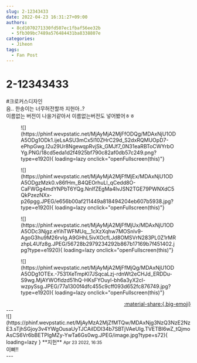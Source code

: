 ```yaml
---
slug: 2-12343433
date: 2022-04-23 16:31:27+09:00
authors:
  - 8cd1070271330fd507ec1fbaf56ee32b
  - 5fb309bc7489a576484431ba8338807e
categories:
  - Jiheon
tags:
  - Fan Post
---
```


# 2-12343433

<div class="post-container" markdown="1">
<div class="content-container md-sidebar__scrollwrap" markdown="1">

\#크로커스디자인<br>음.. 한송이는 너무허전할까 지헌아..?<br>이름없는 버전이 나을거같아서 이름없는버전도 넣어봤어ㅎㅎ
<figure markdown="1">
![](https://phinf.wevpstatic.net/MjAyMjA2MjFfODQg/MDAxNjU1ODA5ODg1ODk1.ijeLsASU3mCx5I10ZHrC29d_S2dxRQMUOpD7-ePhpGwg.I2u29Ur8NgewqpRvjSk_GMJf7_0N31eaRBToCWYrbOYg.PNG/18cd5eda1d2f4925bf790c82af0db57c249.png?type=e1920){ loading=lazy onclick="openFullscreen(this)"}
</figure>

<figure markdown="1">
![](https://phinf.wevpstatic.net/MjAyMjA2MjFfMjEx/MDAxNjU1ODA5ODgzMzk0.v86fHm_B4QEOrhuLl_qCedd8O-CaFWGg4mdYNPbT6YQg.NnIfZEgMa4IvJSN2TGE79PWNXdC5QkPzezNXx-p26pgg.JPEG/e656b00af211449a818494204eb607b5938.jpg?type=e1920){ loading=lazy onclick="openFullscreen(this)"}
</figure>

<figure markdown="1">
![](https://phinf.wevpstatic.net/MjAyMjA2MjFfMjUx/MDAxNjU1ODA5ODc3Njgz.eYihTWFMUq__1cXzXqhw7MOSnlv9-AgoG3hu9M26rvIg.A9GHhL5ivXOcfLJd8OMSVrN283PL0Z1rMRzhpL4Ufz8g.JPEG/56728b2979234292b867b17169b7f451402.jpg?type=e1920){ loading=lazy onclick="openFullscreen(this)"}
</figure>

<figure markdown="1">
![](https://phinf.wevpstatic.net/MjAyMjA2MjFfMjQg/MDAxNjU1ODA5ODg1OTEx.-7531XeTmpKl7JSqcaLzj-rdnWt2eCHJd_ERDDu-S9wg.MjAYWOfldzd51hQ-HKsFYOuyl-bh6a3yX2cl-wzpySsg.JPEG/77a1300f4dfc455c9cff093d652fc876749.jpg?type=e1920){ loading=lazy onclick="openFullscreen(this)"}
</figure>


</div>
</div>

<div style="text-align: right;" markdown="1">
<a href="https://weverse.io/fromis9/fanpost/2-12343433" style="text-align: right;">:material-share:{.big-emoji}</a>
</div>
---

<div class="comments-container md-sidebar__scrollwrap" markdown="1">
<div class="comment" markdown="1">
<div class='id-container' markdown="1">
![](https://phinf.wevpstatic.net/MjAyMzA2MjZfMTQw/MDAxNjg3NzQ3NzE2NzE3.sTjhSGjoy3v4YWgOusaUyTJCAiIDDI34b7SBTjVAeUIg.TVETBI6wZ_tQjmoAsCS6Vr6bBETPlgMZy-YwTa6Gs0wg.JPEG/image.jpg?type=s72){ loading=lazy }
**<span class="artist">지헌</span>** <small>Apr 23 2022, 16:35</small><br>
</div>
<div class='comment-body' markdown="1">
이뻐!!
</div>
</div>
</div>
---
